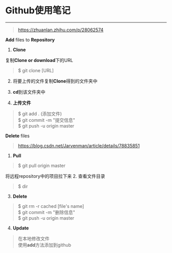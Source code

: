 # Github使用笔记
---
>https://zhuanlan.zhihu.com/p/28062574

**Add** files to **Repository**

1. **Clone**

  复制**Clone or download**下的URL

  > $ git clone [URL]

2. 将要上传的文件复制**Clone**得到的文件夹中

3. **cd**到该文件夹中

4. **上传文件**

  > $ git add . (添加文件)   
  $ git commit -m "提交信息"   
  $ git push -u origin master




  **Delete** files
  > https://blog.csdn.net/Jarvenman/article/details/78835851

1. **Pull**
> $ git pull origin master

  将远程repository中的项目拉下来
2. 查看文件目录
> $ dir

3. **Delete**
> $ git rm -r cached [file's name]  
$ git commit -m "删除信息"  
$ git push -u origin master
4. **Update**
>在本地修改文件  
使用**add**方法添加到github 
